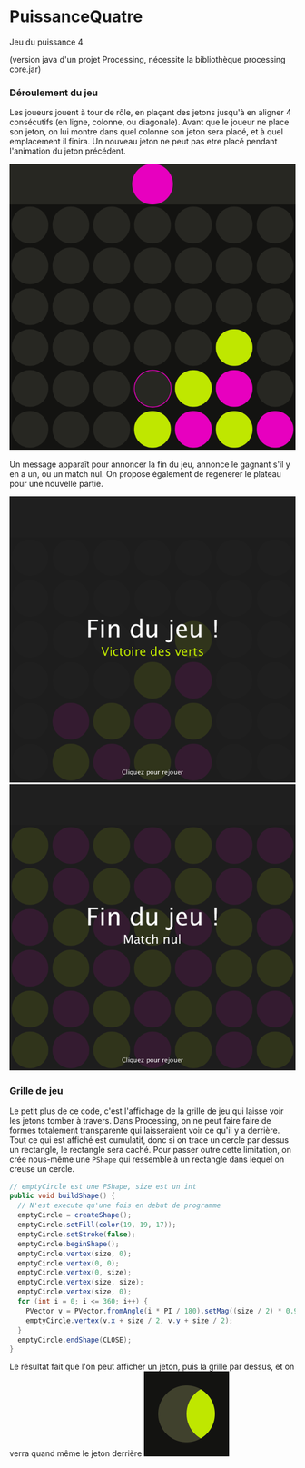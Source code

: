 # PuissanceQuatre
Jeu du puissance 4

(version java d'un projet Processing, nécessite la bibliothèque processing core.jar)

### Déroulement du jeu

Les joueurs jouent à tour de rôle, en plaçant des jetons jusqu'à en aligner 4 consécutifs (en ligne, colonne, ou diagonale).
Avant que le joueur ne place son jeton, on lui montre dans quel colonne son jeton sera placé, et à quel emplacement il finira. 
Un nouveau jeton ne peut pas etre placé pendant l'animation du jeton précédent.

![Exemple](https://github.com/Avengiron/HostReadMeImages/blob/main/PuissanceQuatre/Exemple.png)


Un message apparaît pour annoncer la fin du jeu, annonce le gagnant s'il y en a un, ou un match nul. 
On propose également de regenerer le plateau pour une nouvelle partie.

![Victoire d'un joueur](https://github.com/Avengiron/HostReadMeImages/blob/main/PuissanceQuatre/FinVictoire.png)
![Match nul](https://github.com/Avengiron/HostReadMeImages/blob/main/PuissanceQuatre/FinMatchNul.png)


### Grille de jeu

Le petit plus de ce code, c'est l'affichage de la grille de jeu qui laisse voir les jetons tomber à travers.
Dans Processing, on ne peut faire faire de formes totalement transparente qui laisseraient voir ce qu'il y a derrière. 
Tout ce qui est affiché est cumulatif, donc si on trace un cercle par dessus un rectangle, le rectangle sera caché. 
Pour passer outre cette limitation, on crée nous-même une `PShape` qui ressemble à un rectangle dans lequel on creuse un cercle.

```java 
// emptyCircle est une PShape, size est un int
public void buildShape() {
  // N'est execute qu'une fois en debut de programme
  emptyCircle = createShape();
  emptyCircle.setFill(color(19, 19, 17));
  emptyCircle.setStroke(false);
  emptyCircle.beginShape();
  emptyCircle.vertex(size, 0);
  emptyCircle.vertex(0, 0);
  emptyCircle.vertex(0, size);
  emptyCircle.vertex(size, size);
  emptyCircle.vertex(size, 0);
  for (int i = 0; i <= 360; i++) {
    PVector v = PVector.fromAngle(i * PI / 180).setMag((size / 2) * 0.9f);
    emptyCircle.vertex(v.x + size / 2, v.y + size / 2);
  }
  emptyCircle.endShape(CLOSE);
}
```

Le résultat fait que l'on peut afficher un jeton, puis la grille par dessus, et on verra quand même le jeton derrière 
![Grille](https://github.com/Avengiron/HostReadMeImages/blob/main/PuissanceQuatre/EmptyCircle.gif)
